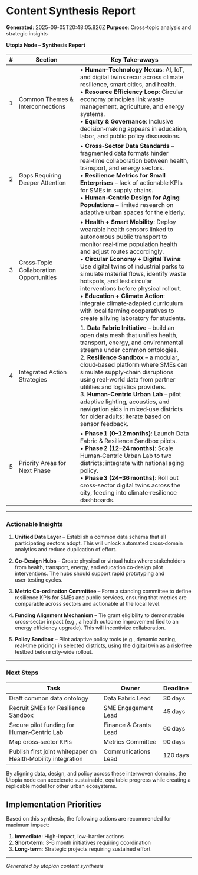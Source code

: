 # Content Synthesis Report

**Generated**: 2025-09-05T20:48:05.826Z
**Purpose**: Cross-topic analysis and strategic insights

**Utopia Node – Synthesis Report**

| # | Section | Key Take‑aways |
|---|---------|----------------|
| 1 | Common Themes & Interconnections | • **Human–Technology Nexus**: AI, IoT, and digital twins recur across climate resilience, smart cities, and health. <br>• **Resource Efficiency Loop**: Circular economy principles link waste management, agriculture, and energy systems. <br>• **Equity & Governance**: Inclusive decision‑making appears in education, labor, and public policy discussions. |
| 2 | Gaps Requiring Deeper Attention | • **Cross‑Sector Data Standards** – fragmented data formats hinder real‑time collaboration between health, transport, and energy sectors.<br>• **Resilience Metrics for Small Enterprises** – lack of actionable KPIs for SMEs in supply chains.<br>• **Human‑Centric Design for Aging Populations** – limited research on adaptive urban spaces for the elderly. |
| 3 | Cross‑Topic Collaboration Opportunities | • **Health + Smart Mobility**: Deploy wearable health sensors linked to autonomous public transport to monitor real‑time population health and adjust routes accordingly.<br>• **Circular Economy + Digital Twins**: Use digital twins of industrial parks to simulate material flows, identify waste hotspots, and test circular interventions before physical rollout.<br>• **Education + Climate Action**: Integrate climate‑adapted curriculum with local farming cooperatives to create a living laboratory for students. |
| 4 | Integrated Action Strategies | 1. **Data Fabric Initiative** – build an open data mesh that unifies health, transport, energy, and environmental streams under common ontologies.<br>2. **Resilience Sandbox** – a modular, cloud‑based platform where SMEs can simulate supply‑chain disruptions using real‑world data from partner utilities and logistics providers.<br>3. **Human‑Centric Urban Lab** – pilot adaptive lighting, acoustics, and navigation aids in mixed‑use districts for older adults; iterate based on sensor feedback. |
| 5 | Priority Areas for Next Phase | • **Phase 1 (0–12 months)**: Launch Data Fabric & Resilience Sandbox pilots.<br>• **Phase 2 (12–24 months)**: Scale Human‑Centric Urban Lab to two districts; integrate with national aging policy.<br>• **Phase 3 (24–36 months)**: Roll out cross‑sector digital twins across the city, feeding into climate‑resilience dashboards. |

---

### Actionable Insights

1. **Unified Data Layer** – Establish a common data schema that all participating sectors adopt. This will unlock automated cross‑domain analytics and reduce duplication of effort.

2. **Co‑Design Hubs** – Create physical or virtual hubs where stakeholders from health, transport, energy, and education co‑design pilot interventions. The hubs should support rapid prototyping and user‑testing cycles.

3. **Metric Co‑ordination Committee** – Form a standing committee to define resilience KPIs for SMEs and public services, ensuring that metrics are comparable across sectors and actionable at the local level.

4. **Funding Alignment Mechanism** – Tie grant eligibility to demonstrable cross‑sector impact (e.g., a health outcome improvement tied to an energy efficiency upgrade). This will incentivize collaboration.

5. **Policy Sandbox** – Pilot adaptive policy tools (e.g., dynamic zoning, real‑time pricing) in selected districts, using the digital twin as a risk‑free testbed before city‑wide rollout.

---

### Next Steps

| Task | Owner | Deadline |
|------|-------|----------|
| Draft common data ontology | Data Fabric Lead | 30 days |
| Recruit SMEs for Resilience Sandbox | SME Engagement Lead | 45 days |
| Secure pilot funding for Human‑Centric Lab | Finance & Grants Lead | 60 days |
| Map cross‑sector KPIs | Metrics Committee | 90 days |
| Publish first joint whitepaper on Health‑Mobility integration | Communications Lead | 120 days |

By aligning data, design, and policy across these interwoven domains, the Utopia node can accelerate sustainable, equitable progress while creating a replicable model for other urban ecosystems.

## Implementation Priorities
Based on this synthesis, the following actions are recommended for maximum impact:

1. **Immediate**: High-impact, low-barrier actions
2. **Short-term**: 3-6 month initiatives requiring coordination
3. **Long-term**: Strategic projects requiring sustained effort

---
*Generated by utopian content synthesis*
